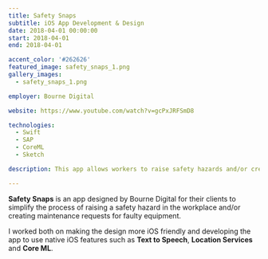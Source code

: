 ```yaml
---
title: Safety Snaps
subtitle: iOS App Development & Design
date: 2018-04-01 00:00:00
start: 2018-04-01
end: 2018-04-01

accent_color: '#262626'
featured_image: safety_snaps_1.png
gallery_images:
  - safety_snaps_1.png

employer: Bourne Digital

website: https://www.youtube.com/watch?v=gcPxJRFSmD8

technologies:
  - Swift
  - SAP
  - CoreML
  - Sketch

description: This app allows workers to raise safety hazards and/or create Maintenance Requests using Location, Text to Speech and Machine Learning tehnologies.

---
```


**Safety Snaps** is an app designed by Bourne Digital for their clients to simplify the process of raising a safety hazard in the workplace and/or creating maintenance requests for faulty equipment.

I worked both on making the design more iOS friendly and developing the app to use native iOS features such as **Text to Speech**, **Location Services** and **Core ML**.